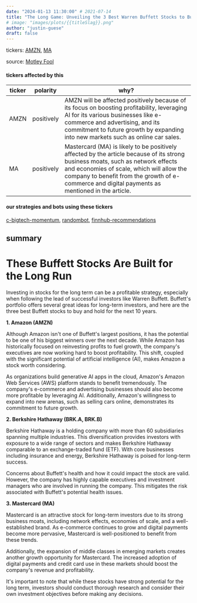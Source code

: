```yaml
---
date: "2024-01-13 11:30:00" # 2021-07-14
title: "The Long Game: Unveiling the 3 Best Warren Buffett Stocks to Buy and Hold for a Decade"
# image: "images/plots/{{titleSlag}}.png"
author: "justin-guese"
draft: false
---
```

tickers: <a href='https://finance.yahoo.com/quote/AMZN' target='_blank'>AMZN</a>, <a href='https://finance.yahoo.com/quote/MA' target='_blank'>MA</a> 

source: <a href='https://www.fool.com/investing/2024/01/13/the-3-best-warren-buffett-stocks-to-buy-and-hold-f/' target='_blank'>Motley Fool</a>

#### tickers affected by this

| ticker | polarity | why? |
|------------|------------|------------|
| AMZN | positively | AMZN will be affected positively because of its focus on boosting profitability, leveraging AI for its various businesses like e-commerce and advertising, and its commitment to future growth by expanding into new markets such as online car sales. |
| MA | positively | Mastercard (MA) is likely to be positively affected by the article because of its strong business moats, such as network effects and economies of scale, which will allow the company to benefit from the growth of e-commerce and digital payments as mentioned in the article. |



#### our strategies and bots using these tickers

[c-bigtech-momentum](/strategies/c-bigtech-momentum), [randombot](/strategies/randombot), [finnhub-recommendations](/strategies/finnhub-recommendations)

## summary

# These Buffett Stocks Are Built for the Long Run

Investing in stocks for the long term can be a profitable strategy, especially when following the lead of successful investors like Warren Buffett. Buffett's portfolio offers several great ideas for long-term investors, and here are the three best Buffett stocks to buy and hold for the next 10 years.

**1. Amazon (AMZN)**

Although Amazon isn't one of Buffett's largest positions, it has the potential to be one of his biggest winners over the next decade. While Amazon has historically focused on reinvesting profits to fuel growth, the company's executives are now working hard to boost profitability. This shift, coupled with the significant potential of artificial intelligence (AI), makes Amazon a stock worth considering.

As organizations build generative AI apps in the cloud, Amazon's Amazon Web Services (AWS) platform stands to benefit tremendously. The company's e-commerce and advertising businesses should also become more profitable by leveraging AI. Additionally, Amazon's willingness to expand into new arenas, such as selling cars online, demonstrates its commitment to future growth.

**2. Berkshire Hathaway (BRK.A, BRK.B)**

Berkshire Hathaway is a holding company with more than 60 subsidiaries spanning multiple industries. This diversification provides investors with exposure to a wide range of sectors and makes Berkshire Hathaway comparable to an exchange-traded fund (ETF). With core businesses including insurance and energy, Berkshire Hathaway is poised for long-term success.

Concerns about Buffett's health and how it could impact the stock are valid. However, the company has highly capable executives and investment managers who are involved in running the company. This mitigates the risk associated with Buffett's potential health issues.

**3. Mastercard (MA)**

Mastercard is an attractive stock for long-term investors due to its strong business moats, including network effects, economies of scale, and a well-established brand. As e-commerce continues to grow and digital payments become more pervasive, Mastercard is well-positioned to benefit from these trends.

Additionally, the expansion of middle classes in emerging markets creates another growth opportunity for Mastercard. The increased adoption of digital payments and credit card use in these markets should boost the company's revenue and profitability.

It's important to note that while these stocks have strong potential for the long term, investors should conduct thorough research and consider their own investment objectives before making any decisions.